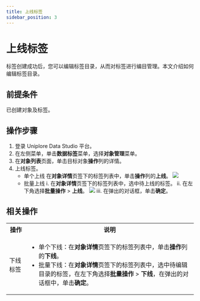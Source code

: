 ```yaml
---
title: 上线标签
sidebar_position: 3
---
```


# 上线标签
标签创建成功后，您可以编辑标签目录，从而对标签进行编目管理。本文介绍如何编辑标签目录。

## 前提条件
已创建对象及标签。

## 操作步骤
1. 登录 Uniplore Data Studio 平台。
2. 在左侧菜单，单击**数据标签**菜单，选择**对象管理**菜单。
3. 在**对象列表**页面，单击目标对象**操作**列的详情。
4. 上线标签。
    - 单个上线
    在**对象详情**页签下的标签列表中，单击**操作**列的**上线**。
    [![](https://uniplore-docs.oss-cn-chengdu.aliyuncs.com/datastudio/data-tag/online-tag.png)](https://uniplore-docs.oss-cn-chengdu.aliyuncs.com/datastudio/data-tag/online-tag.png)
    - 批量上线
    i. 在**对象详情**页签下的标签列表中，选中待上线的标签。
    ii. 在左下角选择**批量操作** > **上线**。
    [![](https://uniplore-docs.oss-cn-chengdu.aliyuncs.com/datastudio/data-tag/batch-online-tag.png)](https://uniplore-docs.oss-cn-chengdu.aliyuncs.com/datastudio/data-tag/batch-online-tag.png)
    iii. 在弹出的对话框，单击**确定**。

## 相关操作
<table>
    <tr>
        <th>操作</th>
        <th>说明</th>
    </tr>
     <tr>
        <td>下线标签</td>
        <td>
            <ul>
                <li>单个下线：在<strong>对象详情</strong>页签下的标签列表中，单击<strong>操作</strong>列的<strong>下线</strong>。</li>
                <li>
                    批量下线：在<strong>对象详情</strong>页签下的标签列表中，选中待编辑目录的标签，在左下角选择<strong>批量操作</strong> > <strong>下线</strong>，在弹出的对话框中，单击<strong>确定</strong>。
                </li>
            </ul>
        </td>
    </tr>
</table>